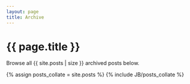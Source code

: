 ```yaml
---
layout: page
title: Archive
---
```


<h1>{{ page.title }}</h1>

Browse all {{ site.posts | size }} archived posts below.
<p>
{% assign posts_collate = site.posts %}
{% include JB/posts_collate %}
</p>
